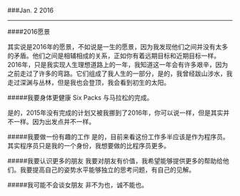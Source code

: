###Jan. 2 2016
***
####2016愿景

其实说是2016年的愿景，不如说是一生的愿景，因为我发现他们之间并没有太多的矛盾。他们之间是相辅相成的关系，正如你有着远期目标和近期目标一样。2016年，只是我实现人生理想道路上的一年，我知道这一年会有许多艰辛，因为之前走过了许多的弯路。它们组成了我人生的一部分，是的，我曾经跋山涉水，我走过深渊与丛林，但是我也会登顶，我会看到初生的太阳。

#####我要身体更健康
Six Packs 与马拉松的完成。

是的，2015年没有完成的计划又被我挪到了2016年，你可以说一样，但是其实并不一样。因为出发点并不一样。

#####我要做一份有趣的工作
是的，目前来看这份工作多半应该是作为程序员。其实程序员只是我的一个身份，我想要做的比程序员更多。

#####我要认识更多的朋友
我要对朋友有价值，我希望能够提供更多的帮助给他们。我要提高自己的姿势水平能够独立的思考问题，有自己的见解。

#####我可能不会谈女朋友
非不为也，诚不能也。